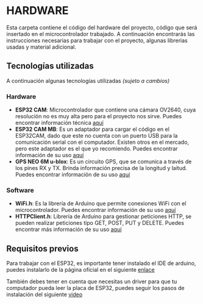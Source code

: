 # HARDWARE

Esta carpeta contiene el código del hardware del proyecto, código que será insertado en el microcontrolador trabajado. A continuación encontrarás las instrucciones necesarias para trabajar con el proyecto, algunas librerias usadas y material adicional.

## Tecnologías utilizadas

A continuación algunas tecnologías utilizadas *(sujeto a cambios)*

### Hardware

- **ESP32 CAM**: Microcontrolador que contiene una cámara OV2640, cuya resolución no es muy alta pero para el proyecto nos sirve. Puedes encontrar información técnica [aquí](https://randomnerdtutorials.com/esp32-cam-video-streaming-face-recognition-arduino-ide/)
- **ESP32 CAM MB**: Es un adaptador para cargar el código en el ESP32CAM, dado que este no cuenta con un puerto USB para la comunicación serial con el computador. Existen otros en el mercado, pero este adaptador es el que yo recomiendo. Puedes encontrar información de su uso [aquí](https://randomnerdtutorials.com/upload-code-esp32-cam-mb-usb/)
- **GPS NEO 6M u-blox**: Es un circuito GPS, que se comunica a través de los pines RX y TX. Brinda información precisa de la longitud y laitud. Puedes encontrar información de su uso [aquí](https://randomnerdtutorials.com/esp32-neo-6m-gps-module-arduino/)

### Software

- **WiFi.h**: Es la librería de Arduino que permite conexiones WiFi con el microcontrolador. Puedes encontrar información de su uso [aquí](https://randomnerdtutorials.com/esp32-useful-wi-fi-functions-arduino/)
- **HTTPClient.h**: Librería de Arduino para gestionar peticiones HTTP, se pueden realizar peticiones tipo GET, POST, PUT y DELETE. Puedes encontrar más información de su uso [aquí](https://randomnerdtutorials.com/esp32-http-get-post-arduino/)

## Requisitos previos

Para trabajar con el ESP32, es importante tener instalado el IDE de arduino, puedes instalarlo de la página oficial en el siguiente [enlace](https://www.arduino.cc/en/software)

También debes tener en cuenta que necesitas un driver para que tu computador pueda leer la placa de ESP32, puedes seguir los pasos de instalación del siguiente [video](https://www.youtube.com/watch?v=I-NW9gTfIUY&t=1s)